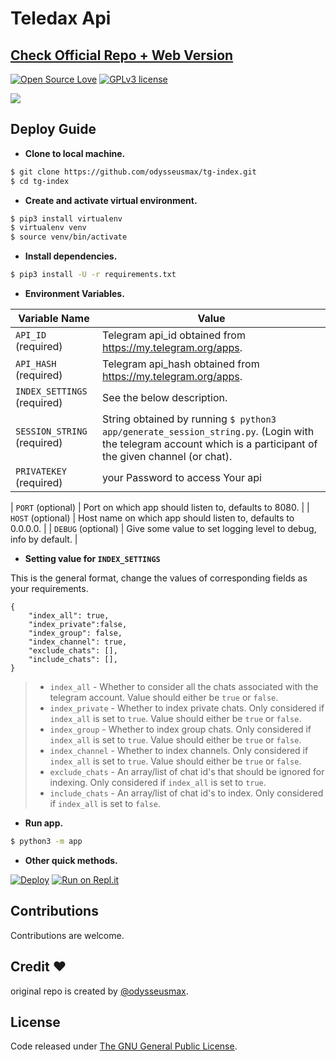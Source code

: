 # Teledax Api

## [ Check Official Repo + Web Version ](https://github.com/odysseusmax/tg-index)

[![Open Source Love](https://badges.frapsoft.com/os/v1/open-source.png?v=103)](.) [![GPLv3 license](https://img.shields.io/badge/License-GPLv3-blue.svg)](LICENSE)

[![](https://play.google.com/intl/en_us/badges/static/images/badges/en_badge_web_generic.png)](https://play.google.com/store/apps/details?id=com.tele.dax)

## Deploy Guide

- **Clone to local machine.**

```bash
$ git clone https://github.com/odysseusmax/tg-index.git
$ cd tg-index
```

- **Create and activate virtual environment.**

```bash
$ pip3 install virtualenv
$ virtualenv venv
$ source venv/bin/activate
```

- **Install dependencies.**

```bash
$ pip3 install -U -r requirements.txt
```

- **Environment Variables.**

| Variable Name               | Value                                                                                                                                                          |
| --------------------------- | -------------------------------------------------------------------------------------------------------------------------------------------------------------- |
| `API_ID` (required)         | Telegram api_id obtained from https://my.telegram.org/apps.                                                                                                    |
| `API_HASH` (required)       | Telegram api_hash obtained from https://my.telegram.org/apps.                                                                                                  |
| `INDEX_SETTINGS` (required) | See the below description.                                                                                                                                     |
| `SESSION_STRING` (required) | String obtained by running `$ python3 app/generate_session_string.py`. (Login with the telegram account which is a participant of the given channel (or chat). |
| `PRIVATEKEY` (required) | your Password to access Your api |

| `PORT` (optional)           | Port on which app should listen to, defaults to 8080.                                                                                                          |
| `HOST` (optional)           | Host name on which app should listen to, defaults to 0.0.0.0.                                                                                                  |
| `DEBUG` (optional)          | Give some value to set logging level to debug, info by default.                                                                                                |

- **Setting value for `INDEX_SETTINGS`**

This is the general format, change the values of corresponding fields as your requirements.

```
{
    "index_all": true,
    "index_private":false,
    "index_group": false,
    "index_channel": true,
    "exclude_chats": [],
    "include_chats": [],
}
```

> - `index_all` - Whether to consider all the chats associated with the telegram account. Value should either be `true` or `false`.
> - `index_private` - Whether to index private chats. Only considered if `index_all` is set to `true`. Value should either be `true` or `false`.
> - `index_group` - Whether to index group chats. Only considered if `index_all` is set to `true`. Value should either be `true` or `false`.
> - `index_channel` - Whether to index channels. Only considered if `index_all` is set to `true`. Value should either be `true` or `false`.
> - `exclude_chats` - An array/list of chat id's that should be ignored for indexing. Only considered if `index_all` is set to `true`.
> - `include_chats` - An array/list of chat id's to index. Only considered if `index_all` is set to `false`.

- **Run app.**

```bash
$ python3 -m app
```

- **Other quick methods.**

[![Deploy](https://www.herokucdn.com/deploy/button.svg)](https://heroku.com/deploy?template=https://github.com/aryanvikash/teledaxApi/tree/master) [![Run on Repl.it](https://repl.it/badge/github/aryanvikash/teledaxApi)](https://repl.it/github/aryanvikash/teledaxApi)

## Contributions

Contributions are welcome.

## Credit ❤️

original repo is created by [@odysseusmax](https://tx.me/odysseusmax).

## License

Code released under [The GNU General Public License](LICENSE).
